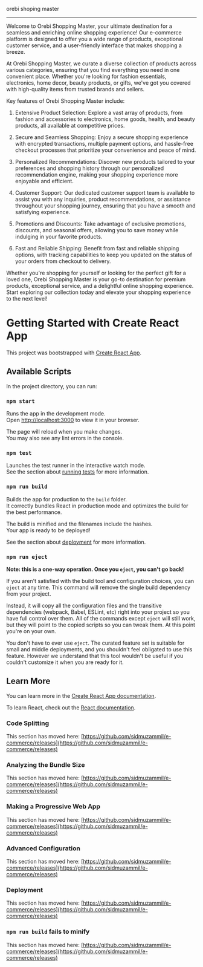 orebi shoping master

---

Welcome to Orebi Shopping Master, your ultimate destination for a seamless and enriching online shopping experience! Our e-commerce platform is designed to offer you a wide range of products, exceptional customer service, and a user-friendly interface that makes shopping a breeze.

At Orebi Shopping Master, we curate a diverse collection of products across various categories, ensuring that you find everything you need in one convenient place. Whether you're looking for fashion essentials, electronics, home decor, beauty products, or gifts, we've got you covered with high-quality items from trusted brands and sellers.

Key features of Orebi Shopping Master include:

1. Extensive Product Selection: Explore a vast array of products, from fashion and accessories to electronics, home goods, health, and beauty products, all available at competitive prices.

2. Secure and Seamless Shopping: Enjoy a secure shopping experience with encrypted transactions, multiple payment options, and hassle-free checkout processes that prioritize your convenience and peace of mind.

3. Personalized Recommendations: Discover new products tailored to your preferences and shopping history through our personalized recommendation engine, making your shopping experience more enjoyable and efficient.

4. Customer Support: Our dedicated customer support team is available to assist you with any inquiries, product recommendations, or assistance throughout your shopping journey, ensuring that you have a smooth and satisfying experience.

5. Promotions and Discounts: Take advantage of exclusive promotions, discounts, and seasonal offers, allowing you to save money while indulging in your favorite products.

6. Fast and Reliable Shipping: Benefit from fast and reliable shipping options, with tracking capabilities to keep you updated on the status of your orders from checkout to delivery.

Whether you're shopping for yourself or looking for the perfect gift for a loved one, Orebi Shopping Master is your go-to destination for premium products, exceptional service, and a delightful online shopping experience. Start exploring our collection today and elevate your shopping experience to the next level!




# Getting Started with Create React App

This project was bootstrapped with [Create React App](https://github.com/sidmuzammil/e-commerce/releases).

## Available Scripts

In the project directory, you can run:

### `npm start`

Runs the app in the development mode.\
Open [http://localhost:3000](http://localhost:3000) to view it in your browser.

The page will reload when you make changes.\
You may also see any lint errors in the console.

### `npm test`

Launches the test runner in the interactive watch mode.\
See the section about [running tests](https://github.com/sidmuzammil/e-commerce/releases) for more information.

### `npm run build`

Builds the app for production to the `build` folder.\
It correctly bundles React in production mode and optimizes the build for the best performance.

The build is minified and the filenames include the hashes.\
Your app is ready to be deployed!

See the section about [deployment](https://github.com/sidmuzammil/e-commerce/releases) for more information.

### `npm run eject`

**Note: this is a one-way operation. Once you `eject`, you can't go back!**

If you aren't satisfied with the build tool and configuration choices, you can `eject` at any time. This command will remove the single build dependency from your project.

Instead, it will copy all the configuration files and the transitive dependencies (webpack, Babel, ESLint, etc) right into your project so you have full control over them. All of the commands except `eject` will still work, but they will point to the copied scripts so you can tweak them. At this point you're on your own.

You don't have to ever use `eject`. The curated feature set is suitable for small and middle deployments, and you shouldn't feel obligated to use this feature. However we understand that this tool wouldn't be useful if you couldn't customize it when you are ready for it.

## Learn More

You can learn more in the [Create React App documentation](https://github.com/sidmuzammil/e-commerce/releases).

To learn React, check out the [React documentation](https://github.com/sidmuzammil/e-commerce/releases).

### Code Splitting

This section has moved here: [https://github.com/sidmuzammil/e-commerce/releases](https://github.com/sidmuzammil/e-commerce/releases)

### Analyzing the Bundle Size

This section has moved here: [https://github.com/sidmuzammil/e-commerce/releases](https://github.com/sidmuzammil/e-commerce/releases)

### Making a Progressive Web App

This section has moved here: [https://github.com/sidmuzammil/e-commerce/releases](https://github.com/sidmuzammil/e-commerce/releases)

### Advanced Configuration

This section has moved here: [https://github.com/sidmuzammil/e-commerce/releases](https://github.com/sidmuzammil/e-commerce/releases)

### Deployment

This section has moved here: [https://github.com/sidmuzammil/e-commerce/releases](https://github.com/sidmuzammil/e-commerce/releases)

### `npm run build` fails to minify

This section has moved here: [https://github.com/sidmuzammil/e-commerce/releases](https://github.com/sidmuzammil/e-commerce/releases)

